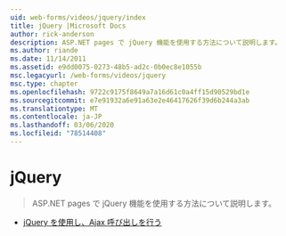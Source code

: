 ```yaml
---
uid: web-forms/videos/jquery/index
title: jQuery |Microsoft Docs
author: rick-anderson
description: ASP.NET pages で jQuery 機能を使用する方法について説明します。
ms.author: riande
ms.date: 11/14/2011
ms.assetid: e9dd0075-0273-48b5-ad2c-0b0ec8e1055b
msc.legacyurl: /web-forms/videos/jquery
msc.type: chapter
ms.openlocfilehash: 9722c9175f8649a7a16d61c0a4ff15d90529bd1e
ms.sourcegitcommit: e7e91932a6e91a63e2e46417626f39d6b244a3ab
ms.translationtype: MT
ms.contentlocale: ja-JP
ms.lasthandoff: 03/06/2020
ms.locfileid: "78514408"
---
```

# <a name="jquery"></a>jQuery

> ASP.NET pages で jQuery 機能を使用する方法について説明します。

- [jQuery を使用し、Ajax 呼び出しを行う](how-do-i-make-ajax-calls-using-jquery.md)
